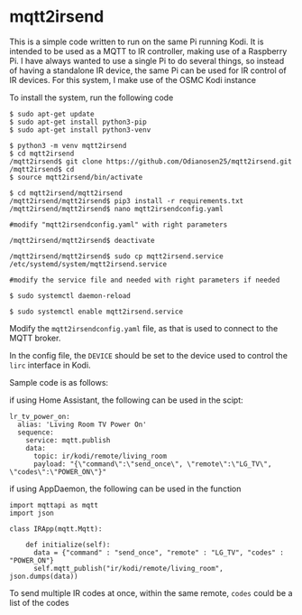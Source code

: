 # mqtt2irsend
This is a simple code written to run on the same Pi running Kodi. 
It is intended to be used as a MQTT to IR controller, making use of a Raspberry Pi.
I have always wanted to use a single Pi to do several things, so instead of having a standalone IR device, 
the same Pi can be used for IR control of IR devices. For this system, I make use of the OSMC Kodi instance

To install the system, run the following code

```
$ sudo apt-get update
$ sudo apt-get install python3-pip
$ sudo apt-get install python3-venv

$ python3 -m venv mqtt2irsend
$ cd mqtt2irsend
/mqtt2irsend$ git clone https://github.com/Odianosen25/mqtt2irsend.git
/mqtt2irsend$ cd
$ source mqtt2irsend/bin/activate

$ cd mqtt2irsend/mqtt2irsend
/mqtt2irsend/mqtt2irsend$ pip3 install -r requirements.txt
/mqtt2irsend/mqtt2irsend$ nano mqtt2irsendconfig.yaml

#modify "mqtt2irsendconfig.yaml" with right parameters

/mqtt2irsend/mqtt2irsend$ deactivate

/mqtt2irsend/mqtt2irsend$ sudo cp mqtt2irsend.service /etc/systemd/system/mqtt2irsend.service

#modify the service file and needed with right parameters if needed

$ sudo systemctl daemon-reload

$ sudo systemctl enable mqtt2irsend.service
```

Modify the `mqtt2irsendconfig.yaml` file, as that is used to connect to the MQTT broker.

In the config file, the `DEVICE` should be set to the device used to control the `lirc` interface in Kodi.

Sample code is as follows:

if using Home Assistant, the following can be used in the scipt:

```
lr_tv_power_on:
  alias: 'Living Room TV Power On'
  sequence:
    service: mqtt.publish
    data:
      topic: ir/kodi/remote/living_room
      payload: "{\"command\":\"send_once\", \"remote\":\"LG_TV\", \"codes\":\"POWER_ON\"}"
```

if using AppDaemon, the following can be used in the function

```
import mqttapi as mqtt
import json

class IRApp(mqtt.Mqtt):
 
    def initialize(self):
      data = {"command" : "send_once", "remote" : "LG_TV", "codes" : "POWER_ON"}
      self.mqtt_publish("ir/kodi/remote/living_room", json.dumps(data))
```

To send multiple IR codes at once, within the same remote, `codes` could be a list of the codes
